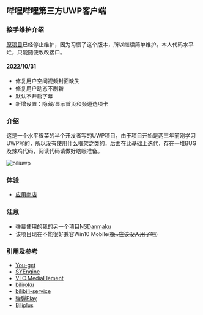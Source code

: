 ## 哔哩哔哩第三方UWP客户端
### 接手维护介绍
[原项目](https://github.com/xiaoyaocz/biliuwp)已经停止维护，因为习惯了这个版本，所以继续简单维护。本人代码水平烂，只能随便改改接口。
#### 2022/10/31
- 修复用户空间视频封面缺失
- 修复用户动态不刷新
- 默认不开启字幕
- 新增设置：隐藏/显示首页和频道选项卡
### 介绍
这是一个水平很菜的半个开发者写的UWP项目，由于项目开始是两三年前刚学习UWP写的，所以没有使用什么框架之类的，后面在此基础上迭代，存在一堆BUG及辣鸡代码，阅读代码请做好瞎眼准备。

![biliuwp](https://i.loli.net/2018/12/20/5c1bb55577b8e.png)

### 体验
* [应用商店](https://www.microsoft.com/zh-cn/store/p/%E5%93%94%E5%93%A9%E5%93%94%E5%93%A9uwp/9n7c87236453)

### 注意
* 弹幕使用的我的另一个项目[NSDanmaku](https://github.com/xiaoyaocz/NSDanmaku)
* 该项目现在不能很好兼容Win10 Mobile(~~额..应该没人用了吧~~)

### 引用及参考
* [You-get](https://github.com/soimort/you-get)
* [SYEngine](https://github.com/amamiya/SYEngine)
* [VLC.MediaElement](https://github.com/kakone/VLC.MediaElement)
* [biliroku](https://github.com/zyzsdy/biliroku)
* [bilibili-service](https://github.com/WhiteBlue/bilibili-service)
* [弹弹Play](https://api.acplay.net/swagger/ui/index)
* [Biliplus](https://www.biliplus.com)